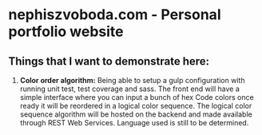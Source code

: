 # nephiszvoboda.com - Personal portfolio website

## Things that  I want to demonstrate here:

1. __Color order algorithm:__
Being able to setup a gulp configuration with running unit test, test coverage and sass.
The front end will have a simple interface where you can input a bunch of hex Code colors once ready it will be reordered in a logical color sequence.
The logical color sequence algorithm will be hosted on the backend and made available through REST Web Services.
Language used is still to be determined.
